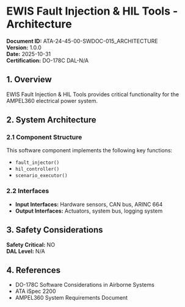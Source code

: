 # EWIS Fault Injection & HIL Tools - Architecture

**Document ID:** ATA-24-45-00-SWDOC-015_ARCHITECTURE  
**Version:** 1.0.0  
**Date:** 2025-10-31  
**Certification:** DO-178C DAL-N/A

## 1. Overview

EWIS Fault Injection & HIL Tools provides critical functionality for the AMPEL360 electrical power system.

## 2. System Architecture

### 2.1 Component Structure

This software component implements the following key functions:

- `fault_injector()`
- `hil_controller()`
- `scenario_executor()`

### 2.2 Interfaces

- **Input Interfaces:** Hardware sensors, CAN bus, ARINC 664
- **Output Interfaces:** Actuators, system bus, logging system

## 3. Safety Considerations

**Safety Critical:** NO  
**DAL Level:** N/A

## 4. References

- DO-178C Software Considerations in Airborne Systems
- ATA iSpec 2200
- AMPEL360 System Requirements Document
